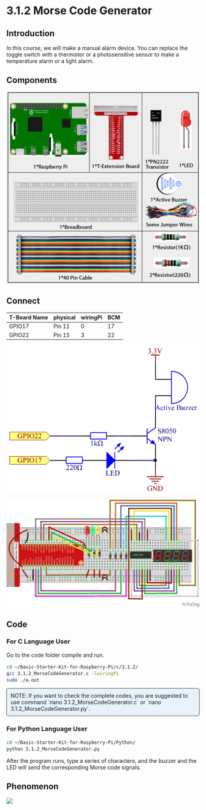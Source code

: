 
# 3.1.2 Morse Code Generator

## Introduction

In this course, we will make a manual alarm device. You can replace the toggle switch with a thermistor or a photosensitive sensor to make a temperature alarm or a light alarm.

## Components

![](./img/list/list_Morse_Code_Generator.png)

## Connect

| T-Board Name | physical | wiringPi | BCM  |
| ------------ | -------- | -------- | ---- |
| GPIO17       | Pin 11   | 0        | 17   |
| GPIO22       | Pin 15   | 3        | 22   |

![](./img/Schematic_three_one11.png)

![](./img/connect/3.1.2.png)

## Code

### For  C  Language User

Go to the code folder compile and run.

```sh
cd ~/Basic-Starter-Kit-for-Raspberry-Pi/c/3.1.2/
gcc 3.1.2_MorseCodeGenerator.c -lwiringPi
sudo ./a.out
```

<div class="warning" style="background-color: #E7F2FA; color=#6AB0DE; padding: 10px; border: 1px solid #333; border-radius: 5px;">
    NOTE: If you want to check the complete codes, you are suggested to use command `nano 3.1.2_MorseCodeGenerator.c` or `nano 3.1.2_MorseCodeGenerator.py`.
</div>


### For Python Language User

```sh
cd ~/Basic-Starter-Kit-for-Raspberry-Pi/Python/
python 3.1.2_MorseCodeGenerator.py
```

After the program runs, type a series of characters, and the buzzer and the LED will send the corresponding Morse code signals.

## Phenomenon

![](./img/phenomenon/317.gif)
